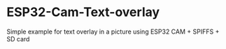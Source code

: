 # ESP32-Cam-Text-overlay
Simple example for text overlay in a picture using ESP32 CAM + SPIFFS + SD card
